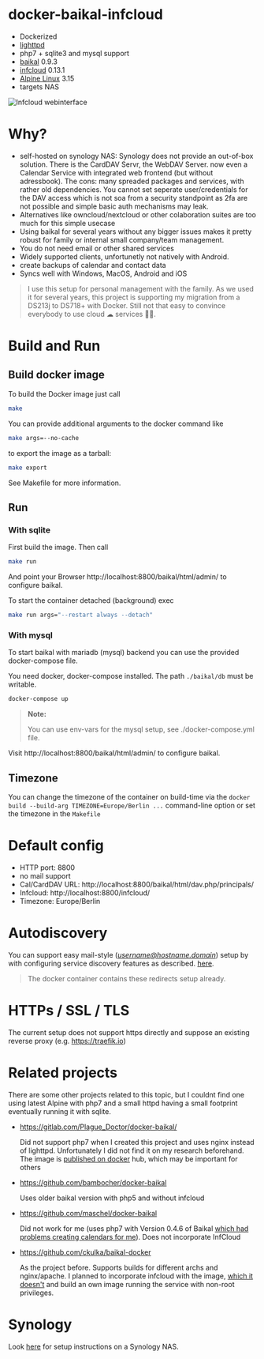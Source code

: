 # docker-baikal-infcloud
- Dockerized 
- [lighttpd](https://www.lighttpd.net/)
- php7 + sqlite3 and mysql support
- [baikal](https://github.com/sabre-io/Baikal) 0.9.3
- [infcloud](https://www.inf-it.com/open-source/clients/infcloud/) 0.13.1
- [Alpine Linux](https://mirrordocker.com/_/alpine) 3.15
- targets NAS

![Infcloud webinterface](doc/infcloud.png)

# Why?

- self-hosted on synology NAS: Synology does not provide an out-of-box solution. 
  There is the CardDAV Servr, 
  the WebDAV Server. now even a Calendar Service with integrated web frontend 
  (but without adressbook). The cons: many spreaded packages and services, with 
  rather old dependencies. You cannot set seperate user/credentials for the DAV
  access which is not soa from a security standpoint as 2fa are not possible and
  simple basic auth mechanisms may leak.
- Alternatives like owncloud/nextcloud or other colaboration suites are too much
  for this simple usecase
- Using baikal for several years without any bigger issues makes it pretty robust
  for family or internal small company/team management.
- You do not need email or other shared services
- Widely supported clients, unfortunetly not natively with Android.
- create backups of calendar and contact data
- Syncs well with Windows, MacOS, Android and iOS

> I use this setup for personal management with the family. As we used it for 
> several years, this project is supporting my migration from a DS213j to 
> DS718+ with Docker. Still not that easy to convince everybody to use cloud ☁︎ 
> services 🤷🏻‍.

# Build and Run

## Build docker image

To build the Docker image just call

```bash
make
```

You can provide additional arguments to the docker command like

```bash
make args=--no-cache
```

to export the image as a tarball:

```bash
make export
```

See Makefile for more information.

## Run

### With sqlite

First build the image. Then call 

```bash
make run
```

And point your Browser http://localhost:8800/baikal/html/admin/ to configure baikal.

To start the container detached (background) exec

```bash
make run args="--restart always --detach"
```

### With mysql

To start baikal with mariadb (mysql) backend you can use the provided docker-compose file.

You need docker, docker-compose installed. The path `./baikal/db` must be writable.

```bash
docker-compose up
```
> **Note:**
>
> You can use env-vars for the mysql setup, see ./docker-compose.yml file.

Visit http://localhost:8800/baikal/html/admin/ to configure baikal.

## Timezone

You can change the timezone of the container on build-time via the
`docker build --build-arg TIMEZONE=Europe/Berlin ...` command-line option 
or set the timezone in the `Makefile`

# Default config

- HTTP port: 8800
- no mail support
- Cal/CardDAV URL: http://localhost:8800/baikal/html/dav.php/principals/
- Infcloud: http://localhost:8800/infcloud/
- Timezone: Europe/Berlin

# Autodiscovery

You can support easy mail-style (*username@hostname.domain*) setup by with 
configuring service discovery features as described.
[here](http://sabre.io/dav/service-discovery/).
> The docker container  contains these redirects setup already.

# HTTPs / SSL / TLS

The current setup does not support https directly and suppose an existing reverse proxy (e.g. https://traefik.io)

# Related projects

There are some other projects related to this topic, but
I couldnt find one using latest Alpine with php7 and a small httpd 
having a small footprint eventually running it with sqlite.

- https://gitlab.com/Plague_Doctor/docker-baikal/ 
  
  Did not support php7 when I created this project and uses nginx instead of lighttpd. Unfortunately I did not find it on my research beforehand.
  The image is [published on docker](https://hub.docker.com/r/plaguedr/baikal) 
  hub, which may be important for others 

- https://github.com/bambocher/docker-baikal
  
  Uses older baikal version with php5 and without infcloud
  
- https://github.com/maschel/docker-baikal
  
  Did not work for me (uses php7 with Version 0.4.6 of Baikal [which had problems
  creating calendars for me](https://github.com/bjuretko/docker-baikal-infcloud/issues/8)). Does not incorporate InfCloud

- https://github.com/ckulka/baikal-docker
  
  As the project before. Supports builds for different archs and nginx/apache.
  I planned to incorporate infcloud with the image, [which it doesn't](https://github.com/ckulka/baikal-docker/issues/13) and build an own image running the service with non-root privileges.

# Synology

Look [here](synology.md) for setup instructions on a Synology NAS.
